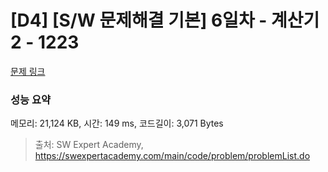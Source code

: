 # [D4] [S/W 문제해결 기본] 6일차 - 계산기2 - 1223 

[문제 링크](https://swexpertacademy.com/main/code/problem/problemDetail.do?contestProbId=AV14nnAaAFACFAYD) 

### 성능 요약

메모리: 21,124 KB, 시간: 149 ms, 코드길이: 3,071 Bytes



> 출처: SW Expert Academy, https://swexpertacademy.com/main/code/problem/problemList.do